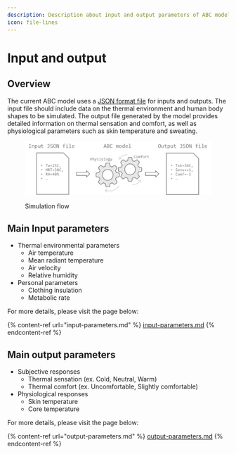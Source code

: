 ```yaml
---
description: Description about input and output parameters of ABC model
icon: file-lines
---
```


# Input and output

## Overview

The current ABC model uses a [JSON format file](https://en.wikipedia.org/wiki/JSON) for inputs and outputs. The input file should include data on the thermal environment and human body shapes to be simulated. The output file generated by the model provides detailed information on thermal sensation and comfort, as well as physiological parameters such as skin temperature and sweating.

<figure><img src="../../.gitbook/assets/image (41).png" alt=""><figcaption><p>Simulation flow</p></figcaption></figure>

## Main Input parameters

* Thermal environmental parameters
  * Air temperature
  * Mean radiant temperature
  * Air velocity
  * Relative humidity
* Personal parameters
  * Clothing insulation
  * Metabolic rate

For more details, please visit the page below:

{% content-ref url="input-parameters.md" %}
[input-parameters.md](input-parameters.md)
{% endcontent-ref %}

## Main output parameters

* Subjective responses
  * Thermal sensation (ex. Cold, Neutral, Warm)
  * Thermal comfort (ex. Uncomfortable, Slightly comfortable)
* Physiological responses
  * Skin temperature
  * Core temperature

For more details, please visit the page below:

{% content-ref url="output-parameters.md" %}
[output-parameters.md](output-parameters.md)
{% endcontent-ref %}
